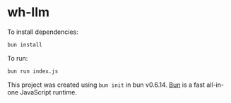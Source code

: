 # wh-llm

To install dependencies:

```bash
bun install
```

To run:

```bash
bun run index.js
```

This project was created using `bun init` in bun v0.6.14. [Bun](https://bun.sh) is a fast all-in-one JavaScript runtime.
